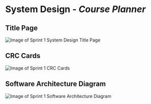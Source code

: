 # System Design - *Course Planner*

## **Title Page**
![Image of Sprint 1 System Design Title Page](https://github.com/UTMCSC301/project-full-throttle-axolotl/blob/s1-gordon-FUL-21/doc/img/S1%20-%20System%20Design%20Title%20Page.png)

## **CRC Cards**

![Image of Sprint 1 CRC Cards](https://github.com/UTMCSC301/project-full-throttle-axolotl/blob/master/doc/img/S1%20-%20CRC%20Cards.png)

## **Software Architecture Diagram**
![Image of Sprint 1 Software Architecture Diagram](https://github.com/UTMCSC301/project-full-throttle-axolotl/blob/master/doc/img/S1%20-%20Software%20Architecture%20Diagram.png)
